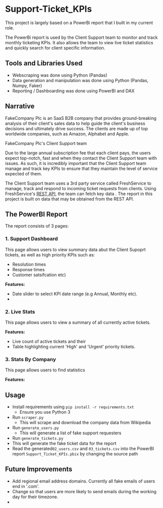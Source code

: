 # Support-Ticket_KPIs

This project is largely based on a PowerBi report that I built in my current role. 

The PowerBi report is used by the Client Support team to monitor and track monthly ticketing KPIs. It also allows the team to view live ticket statistics and quickly search for client specific information.


## Tools and Libraries Used 
- Webscraping was done using Python (Pandas)
- Data generation and manipulation was done using Python (Pandas, Numpy, Faker)
- Reporting / Dashboarding was done using PowerBI and DAX


## Narrative
FakeCompany Plc is an SaaS B2B company that provides ground-breaking analysis of their client's sales data to help guide the client's business decisions and ultimately drive success. The clients are made up of top worldwide companies, such as Amazon, Alphabet and Apple. 

FakeCompany Plc's Client Support team 

Due to the large annual subscription fee that each client pays, the users expect top-notch, fast and when they contact the Client Support team with issues. As such, it is incredibly important that the Client Support team manage and track key KPIs to ensure that they maintain the level of service expected of them. 

The Client Support team uses a 3rd party service called FreshService to manage, track and respond to incoming ticket requests from clients. 
Using FreshService's [REST API](https://api.freshservice.com/), the team can fetch key data . The report in this project is built on data that may be obtained from the REST API. 

## The PowerBI Report 

The report consists of 3 pages:


### 1. Support Dashboard

This page allows users to view summary data abut the Client Supoprt tickets, as well as high priority KPIs such as:  
- Resolution times 
- Response times
- Customer satsifcation etc)

**Features:**
- Date slider to select KPI date range (e.g Annual, Monthly etc).
- 

### 2. Live Stats
This page allows users to view a summary of all currently active tickets.

**Features:**

- Live count of active tickets and their 
- Table highlighting current 'High' and 'Urgent' priority tickets.

### 3. Stats By Company
This page allows users to find statistics 

**Features:**


## Usage

- Install requirements using ```pip install -r requirements.txt```
  - Ensure you use Python 3
- Run ```scraper.py```
  - This will scrape and download the company data from Wikipedia
- Run ```generate_users.py```
  - This will generate a list of fake support requesters 
 - Run ```generate_tickets.py```
  - This will generate the fake ticket data for the report
- Read the generated```02_users.csv``` and ```03_tickets.csv``` into the PowerBI report ```Support_Ticket_KPIs.pbix``` by changing the source path



## Future Improvements

- Add regional email address domains. Currently all fake emails of users end in '.com'.
- Change so that users are more likely to send emails during the working day for their timezone. 
- 
